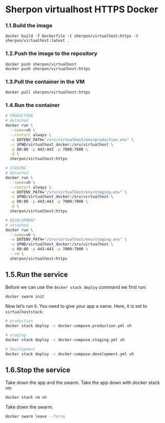 # Sherpon virtualhost HTTPS Docker

### 1.1.Build the image
```
docker build -f Dockerfile -t sherpon/virtualhost:https -t sherpon/virtualhost:latest .
```

### 1.2.Push the image to the repository
```
docker push sherpon/virtualhost
docker push sherpon/virtualhost:https
```

### 1.3.Pull the container in the VM
```
docker pull sherpon/virtualhost:https
```

### 1.4.Run the container
```sh
# PRODUCTION
# detached
docker run \
  --name=vh \
  --restart always \
  -e DOTENV_PATH="/srv/virtualhost/env/production.env" \
  -v $PWD/virtualhost_docker:/srv/virtualhost \
  -p 80:80 -p 443:443 -p 7000:7000 \
  -d \
  sherpon/virtualhost:https
```

```sh
# STAGING
# detached
docker run \
  --name=vh \
  --restart always \
  -e DOTENV_PATH="/srv/virtualhost/env/staging.env" \
  -v $PWD/virtualhost_docker:/srv/virtualhost \
  -p 80:80 -p 443:443 -p 7000:7000 \
  -d \
  sherpon/virtualhost:https
```

```sh
# DEVELOPMENT
# attached
docker run \
  --name=vh \
  -e DOTENV_PATH="/srv/virtualhost/env/staging.env" \
  -v $PWD/virtualhost_docker:/srv/virtualhost \
  -p 80:80 -p 443:443 -p 7000:7000 \
  --rm \
  sherpon/virtualhost:https
```


## 1.5.Run the service
Before we can use the ``docker stack deploy`` command we first run:
```sh
docker swarm init
```

Now let’s run it. You need to give your app a name. Here, it is set to ``virtualhoststack``:
```sh
# production
docker stack deploy -c docker-compose.production.yml vh

# staging
docker stack deploy -c docker-compose.staging.yml vh

# development
docker stack deploy -c docker-compose.development.yml vh
```

## 1.6.Stop the service
Take down the app and the swarm.
Take the app down with docker stack rm:
```sh
docker stack rm vh
```

Take down the swarm.
```sh
docker swarm leave --force
```